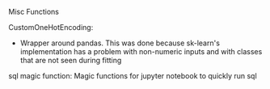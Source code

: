 Misc Functions

CustomOneHotEncoding:
- Wrapper around pandas. This was done because sk-learn's implementation has a problem with non-numeric inputs and with classes that are not seen during fitting

sql magic function:
Magic functions for jupyter notebook to quickly run sql

